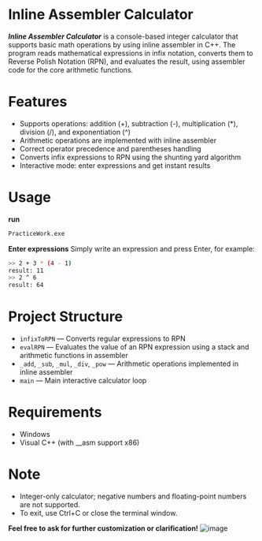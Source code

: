 # Inline Assembler Calculator
__*Inline Assembler Calculator*__ is a console-based integer calculator that supports basic math operations by using inline assembler in C++. The program reads mathematical expressions in infix notation, converts them to Reverse Polish Notation (RPN), and evaluates the result, using assembler code for the core arithmetic functions.

# Features
*  Supports operations: addition (+), subtraction (-), multiplication (*), division (/), and exponentiation (^)
*  Arithmetic operations are implemented with inline assembler
* Correct operator precedence and parentheses handling
* Converts infix expressions to RPN using the shunting yard algorithm
* Interactive mode: enter expressions and get instant results

# Usage
__run__
```bash
PracticeWork.exe
```

__Enter expressions__
Simply write an expression and press Enter, for example:
```bash
>> 2 + 3 * (4 - 1)
result: 11
>> 2 ^ 6
result: 64
```

# Project Structure
* `infixToRPN` — Converts regular expressions to RPN
* `evalRPN` — Evaluates the value of an RPN expression using a stack and arithmetic functions in assembler
* `_add`, `_sub`, `_mul`, `_div`, `_pow` — Arithmetic operations implemented in inline assembler
* `main` — Main interactive calculator loop

# Requirements
* Windows
* Visual C++ (with __asm support x86)

# Note
* Integer-only calculator; negative numbers and floating-point numbers are not supported.
* To exit, use Ctrl+C or close the terminal window.

__Feel free to ask for further customization or clarification!__
![image](https://media.tenor.com/-BjTGPdDJNAAAAAi/cpp-cplusplus.gif)
  
